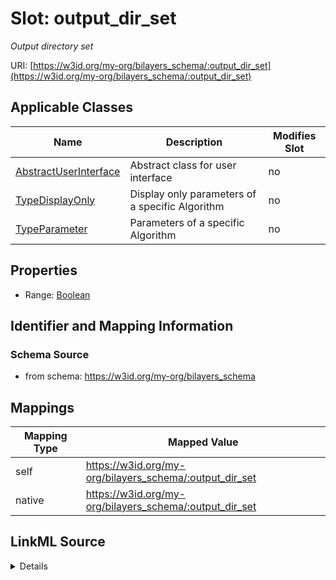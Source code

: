 

# Slot: output_dir_set


_Output directory set_





URI: [https://w3id.org/my-org/bilayers_schema/:output_dir_set](https://w3id.org/my-org/bilayers_schema/:output_dir_set)



<!-- no inheritance hierarchy -->





## Applicable Classes

| Name | Description | Modifies Slot |
| --- | --- | --- |
| [AbstractUserInterface](AbstractUserInterface.md) | Abstract class for user interface |  no  |
| [TypeDisplayOnly](TypeDisplayOnly.md) | Display only parameters of a specific Algorithm |  no  |
| [TypeParameter](TypeParameter.md) | Parameters of a specific Algorithm |  no  |







## Properties

* Range: [Boolean](Boolean.md)





## Identifier and Mapping Information







### Schema Source


* from schema: https://w3id.org/my-org/bilayers_schema




## Mappings

| Mapping Type | Mapped Value |
| ---  | ---  |
| self | https://w3id.org/my-org/bilayers_schema/:output_dir_set |
| native | https://w3id.org/my-org/bilayers_schema/:output_dir_set |




## LinkML Source

<details>
```yaml
name: output_dir_set
description: Output directory set
from_schema: https://w3id.org/my-org/bilayers_schema
rank: 1000
alias: output_dir_set
domain_of:
- AbstractUserInterface
range: boolean
required: false

```
</details>